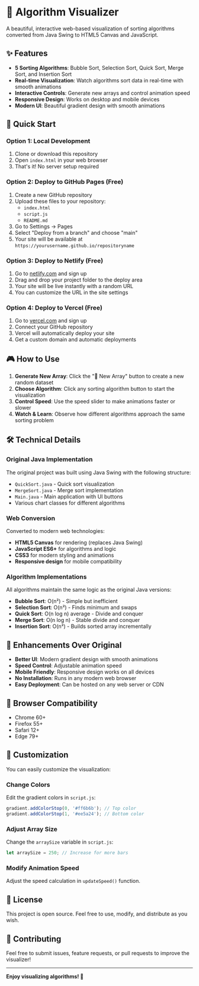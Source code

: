# 🎯 Algorithm Visualizer

A beautiful, interactive web-based visualization of sorting algorithms converted from Java Swing to HTML5 Canvas and JavaScript.

## ✨ Features

- **5 Sorting Algorithms**: Bubble Sort, Selection Sort, Quick Sort, Merge Sort, and Insertion Sort
- **Real-time Visualization**: Watch algorithms sort data in real-time with smooth animations
- **Interactive Controls**: Generate new arrays and control animation speed
- **Responsive Design**: Works on desktop and mobile devices
- **Modern UI**: Beautiful gradient design with smooth animations

## 🚀 Quick Start

### Option 1: Local Development
1. Clone or download this repository
2. Open `index.html` in your web browser
3. That's it! No server setup required

### Option 2: Deploy to GitHub Pages (Free)
1. Create a new GitHub repository
2. Upload these files to your repository:
   - `index.html`
   - `script.js`
   - `README.md`
3. Go to Settings → Pages
4. Select "Deploy from a branch" and choose "main"
5. Your site will be available at `https://yourusername.github.io/repositoryname`

### Option 3: Deploy to Netlify (Free)
1. Go to [netlify.com](https://netlify.com) and sign up
2. Drag and drop your project folder to the deploy area
3. Your site will be live instantly with a random URL
4. You can customize the URL in the site settings

### Option 4: Deploy to Vercel (Free)
1. Go to [vercel.com](https://vercel.com) and sign up
2. Connect your GitHub repository
3. Vercel will automatically deploy your site
4. Get a custom domain and automatic deployments

## 🎮 How to Use

1. **Generate New Array**: Click the "🔄 New Array" button to create a new random dataset
2. **Choose Algorithm**: Click any sorting algorithm button to start the visualization
3. **Control Speed**: Use the speed slider to make animations faster or slower
4. **Watch & Learn**: Observe how different algorithms approach the same sorting problem

## 🛠️ Technical Details

### Original Java Implementation
The original project was built using Java Swing with the following structure:
- `QuickSort.java` - Quick sort visualization
- `MergeSort.java` - Merge sort implementation
- `Main.java` - Main application with UI buttons
- Various chart classes for different algorithms

### Web Conversion
Converted to modern web technologies:
- **HTML5 Canvas** for rendering (replaces Java Swing)
- **JavaScript ES6+** for algorithms and logic
- **CSS3** for modern styling and animations
- **Responsive design** for mobile compatibility

### Algorithm Implementations
All algorithms maintain the same logic as the original Java versions:
- **Bubble Sort**: O(n²) - Simple but inefficient
- **Selection Sort**: O(n²) - Finds minimum and swaps
- **Quick Sort**: O(n log n) average - Divide and conquer
- **Merge Sort**: O(n log n) - Stable divide and conquer
- **Insertion Sort**: O(n²) - Builds sorted array incrementally

## 🌟 Enhancements Over Original

- **Better UI**: Modern gradient design with smooth animations
- **Speed Control**: Adjustable animation speed
- **Mobile Friendly**: Responsive design works on all devices
- **No Installation**: Runs in any modern web browser
- **Easy Deployment**: Can be hosted on any web server or CDN

## 📱 Browser Compatibility

- Chrome 60+
- Firefox 55+
- Safari 12+
- Edge 79+

## 🎨 Customization

You can easily customize the visualization:

### Change Colors
Edit the gradient colors in `script.js`:
```javascript
gradient.addColorStop(0, '#ff6b6b'); // Top color
gradient.addColorStop(1, '#ee5a24'); // Bottom color
```

### Adjust Array Size
Change the `arraySize` variable in `script.js`:
```javascript
let arraySize = 250; // Increase for more bars
```

### Modify Animation Speed
Adjust the speed calculation in `updateSpeed()` function.

## 📄 License

This project is open source. Feel free to use, modify, and distribute as you wish.

## 🤝 Contributing

Feel free to submit issues, feature requests, or pull requests to improve the visualizer!

---

**Enjoy visualizing algorithms! 🎯**
